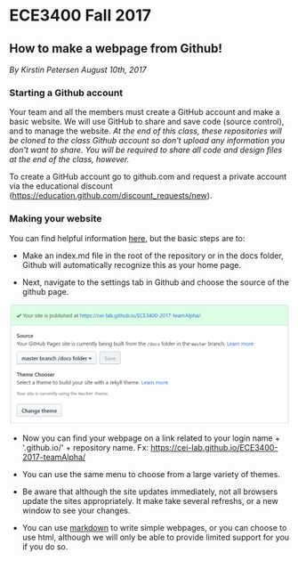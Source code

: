 # ECE3400 Fall 2017
## How to make a webpage from Github!

*By Kirstin Petersen August 10th, 2017*

### Starting a Github account
Your team and all the members must create a GitHub account and make a basic website. We will use GitHub to share and save code (source control), and to manage the website. *At the end of this class, these repositories will be cloned to the class Github account so don't upload any information you don't want to share. You will be required to share all code and design files at the end of the class, however.*

To create a GitHub account go to github.com and request a private account via the educational discount (https://education.github.com/discount_requests/new). 

### Making your website

You can find helpful information [here](https://pages.github.com/), but the basic steps are to:

* Make an index.md file in the root of the repository or in the docs folder, Github will automatically recognize this as your home page.

* Next, navigate to the settings tab in Github and choose the source of the github page. 

![Making webpages from github](./Websites_from_github.png)

* Now you can find your webpage on a link related to your login name + '.github.io/' + repository name. Fx: https://cei-lab.github.io/ECE3400-2017-teamAlpha/

* You can use the same menu to choose from a large variety of themes.

* Be aware that although the site updates immediately, not all browsers update the sites appropriately. It make take several refreshs, or a new window to see your changes.

* You can use [markdown](https://guides.github.com/pdfs/markdown-cheatsheet-online.pdf) to write simple webpages, or you can choose to use html, although we will only be able to provide limited support for you if you do so. 
